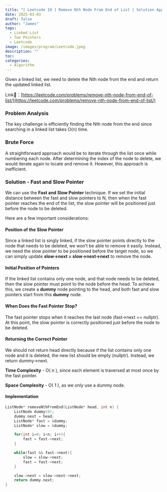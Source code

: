 ```yaml
---
title: "[ Leetcode 19 ] Remove Nth Node From End of List | Solution Approach & Explanation"
date: 2025-03-03
draft: false
author: "James"
tags:
  - Linked List
  - Two Pointers
  - Leetcode
image: /images/program/Leetcode.jpeg
description: ""
toc: 
categories:
  - Algorithm
---
```


Given a linked list, we need to delete the Nth node from the end and return the updated linked list.

Link🔗：[https://leetcode.com/problems/remove-nth-node-from-end-of-list/](https://leetcode.com/problems/remove-nth-node-from-end-of-list/)

### **Problem Analysis**

The key challenge is efficiently finding the Nth node from the end since searching in a linked list takes O(n) time.

### **Brute Force**

A straightforward approach would be to iterate through the list once while numbering each node. After determining the index of the node to delete, we would iterate again to locate and remove it. However, this approach is inefficient.

### **Solution - Fast and Slow Pointer**

We can use the **Fast and Slow Pointer** technique. If we set the initial distance between the fast and slow pointers to N, then when the fast pointer reaches the end of the list, the slow pointer will be positioned just before the node to be deleted.

Here are a few important considerations:

#### **Position of the Slow Pointer**

Since a linked list is singly linked, if the slow pointer points directly to the node that needs to be deleted, we won’t be able to remove it easily. Instead, we need the slow pointer to be positioned before the target node, so we can simply update **slow->next = slow->next->next** to remove the node.

#### **Initial Position of Pointers**

If the linked list contains only one node, and that node needs to be deleted, then the slow pointer must point to the node before the head. To achieve this, we create a **dummy** node pointing to the head, and both fast and slow pointers start from this **dummy** node.

#### **When Does the Fast Pointer Stop?**

The fast pointer stops when it reaches the last node (fast->next == nullptr). At this point, the slow pointer is correctly positioned just before the node to be deleted.

#### **Returning the Correct Pointer**

We should not return head directly because if the list contains only one node and it is deleted, the new list should be empty (nullptr). Instead, we return dummy->next.

**Time Complexity** - O( n ), since each element is traversed at most once by the fast pointer.

**Space Complexity** - O( 1 ), as we only use a dummy node.

#### **Implementation**

```cpp
ListNode* removeNthFromEnd(ListNode* head, int n) {
    ListNode dummy(0);
    dummy.next = head;
    ListNode* fast = &dummy;
    ListNode* slow = &dummy;

    for(int i=0; i<n; i++){
        fast = fast->next;
    }

    while(fast && fast->next){
        slow = slow->next;
        fast = fast->next;
    }

    slow->next = slow->next->next;
    return dummy.next;
}
```